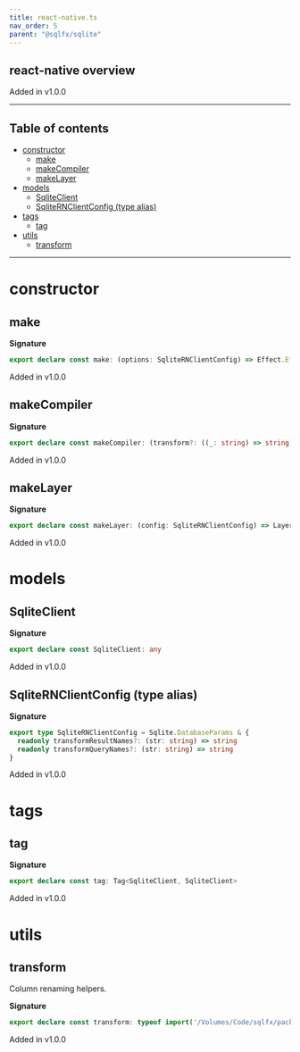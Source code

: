 ```yaml
---
title: react-native.ts
nav_order: 5
parent: "@sqlfx/sqlite"
---
```


## react-native overview

Added in v1.0.0

---

<h2 class="text-delta">Table of contents</h2>

- [constructor](#constructor)
  - [make](#make)
  - [makeCompiler](#makecompiler)
  - [makeLayer](#makelayer)
- [models](#models)
  - [SqliteClient](#sqliteclient)
  - [SqliteRNClientConfig (type alias)](#sqliternclientconfig-type-alias)
- [tags](#tags)
  - [tag](#tag)
- [utils](#utils)
  - [transform](#transform)

---

# constructor

## make

**Signature**

```ts
export declare const make: (options: SqliteRNClientConfig) => Effect.Effect<Scope, never, SqliteClient>
```

Added in v1.0.0

## makeCompiler

**Signature**

```ts
export declare const makeCompiler: (transform?: ((_: string) => string) | undefined) => Statement.Compiler
```

Added in v1.0.0

## makeLayer

**Signature**

```ts
export declare const makeLayer: (config: SqliteRNClientConfig) => Layer.Layer<never, never, SqliteClient>
```

Added in v1.0.0

# models

## SqliteClient

**Signature**

```ts
export declare const SqliteClient: any
```

Added in v1.0.0

## SqliteRNClientConfig (type alias)

**Signature**

```ts
export type SqliteRNClientConfig = Sqlite.DatabaseParams & {
  readonly transformResultNames?: (str: string) => string
  readonly transformQueryNames?: (str: string) => string
}
```

Added in v1.0.0

# tags

## tag

**Signature**

```ts
export declare const tag: Tag<SqliteClient, SqliteClient>
```

Added in v1.0.0

# utils

## transform

Column renaming helpers.

**Signature**

```ts
export declare const transform: typeof import('/Volumes/Code/sqlfx/packages/sql/src/Transform')
```

Added in v1.0.0
